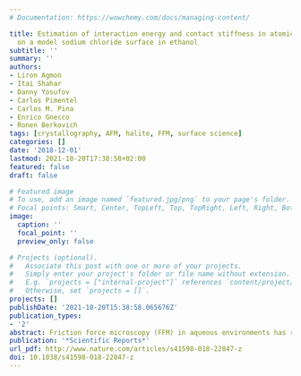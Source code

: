 ```yaml
---
# Documentation: https://wowchemy.com/docs/managing-content/

title: Estimation of interaction energy and contact stiffness in atomic-scale sliding
  on a model sodium chloride surface in ethanol
subtitle: ''
summary: ''
authors:
- Liron Agmon
- Itai Shahar
- Danny Yosufov
- Carlos Pimentel
- Carlos M. Pina
- Enrico Gnecco
- Ronen Berkovich
tags: [crystallography, AFM, halite, FFM, surface science]
categories: []
date: '2018-12-01'
lastmod: 2021-10-20T17:38:58+02:00
featured: false
draft: false

# Featured image
# To use, add an image named `featured.jpg/png` to your page's folder.
# Focal points: Smart, Center, TopLeft, Top, TopRight, Left, Right, BottomLeft, Bottom, BottomRight.
image:
  caption: ''
  focal_point: ''
  preview_only: false

# Projects (optional).
#   Associate this post with one or more of your projects.
#   Simply enter your project's folder or file name without extension.
#   E.g. `projects = ["internal-project"]` references `content/project/deep-learning/index.md`.
#   Otherwise, set `projects = []`.
projects: []
publishDate: '2021-10-20T15:38:58.065676Z'
publication_types:
- '2'
abstract: Friction force microscopy (FFM) in aqueous environments has recently proven to be a very effective method for lattice-resolution imaging of crystal surfaces. Here we demonstrate the use of ethanol for similar measurements on water-soluble materials. Lattice resolved frictional stick-slip traces of a cleaved NaCl(100) surface submerged in ethanol are compared with previous obtained FFM results in ultrahigh vacuum (UHV). We use the Prandtl-Tomlinson framework to estimate the amplitude of the corrugation potential and the contact stiffness. The surface potential amplitude scales with the applied normal loads are in good agreement with data obtained for NaCl measured under UHV conditions, but demonstrates deviations from the ideal periodic potential given by the Prandtl-Tomlinson model. An additional finding is that the use of ethanol allows us to explore higher load ranges without detectable evidence of surface wear. The contact stiffness does not vary significantly with the normal load up to 38 nN, while above it a sudden increase by almost one order of magnitude was observed. Comparing this to previous results suggests that considerable atom rearrangements may occur in the contact region, although the (100) surface structure is preserved by ethanol-assisted diffusion of Na and Cl ions.
publication: '*Scientific Reports*'
url_pdf: http://www.nature.com/articles/s41598-018-22847-z
doi: 10.1038/s41598-018-22847-z
---
```

